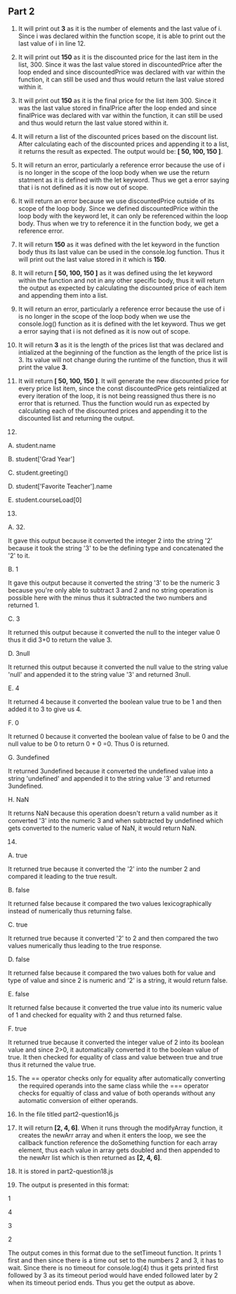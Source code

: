 ## Part 2
1. It will print out **3** as it is the number of elements and the last value of i. Since i was declared within the function scope, it is able to print out the last value of i in line 12.

2. It will print out **150** as it is the discounted price for the last item in the list, 300. Since it was the last value stored in discountedPrice after the loop ended and since discountedPrice was declared with var within the function, it can still be used and thus would return the last value stored within it. 

3. It will print out **150** as it is the final price for the list item 300. Since it was the last value stored in finalPrice after the loop ended and since finalPrice was declared with var within the function, it can still be used and thus would return the last value stored within it. 

4. It will return a list of the discounted prices based on the discount list. After calculating each of the discounted prices and appending it to a list, it returns the result as expected. The output would be: **[ 50, 100, 150 ]**.

5. It will return an error, particularly a reference error because the use of i is no longer in the scope of the loop body when we use the return statment as it is defined with the let keyword. Thus we get a error saying that i is not defined as it is now out of scope.

6. It will return an error because we use discountedPrice outside of its scope of the loop body. Since we defined discountedPrice within the loop body with the keyword let, it can only be referenced within the loop body. Thus when we try to reference it in the function body, we get a reference error.

7. It will return **150** as it was defined with the let keyword in the function body thus its last value can be used in the console.log function. Thus it will print out the last value stored in it which is **150**. 

8. It will return  **[ 50, 100, 150 ]** as it was defined using the let keyword within the function and not in any other specific body, thus it will return the output as expected by calculating the discounted price of each item and appending them into a list. 

9. It will return an error, particularly a reference error because the use of i is no longer in the scope of the loop body when we use the console.log() function as it is defined with the let keyword. Thus we get a error saying that i is not defined as it is now out of scope.

10. It will return **3** as it is the length of the prices list that was declared and intialized at the beginning of the function as the length of the price list is 3. Its value will not change during the runtime of the function, thus it will print the value **3**.

11. It will return **[ 50, 100, 150 ]**. It will generate the new discounted price for every price list item, since the const discountedPrice gets reintialized at every iteration of the loop, it is not being reassigned thus there is no error that is returned. Thus the function would run as expected by calculating each of the discounted prices and appending it to the discounted list and returning the output.

12.
  A. student.name

  B. student['Grad Year']
  
  C. student.greeting()
  
  D. student['Favorite Teacher'].name
  
  E. student.courseLoad[0]

13. 

A. 32.   

It gave this output because it converted the integer 2 into the string '2' because it took the string '3' to be the defining type and concatenated the '2' to it. 

B. 1

It gave this output because it converted the string '3' to be the numeric 3 because you're only able to subtract 3 and 2 and no string operation is possible here with the minus thus it subtracted the two numbers and returned 1.

C. 3

It returned this output because it converted the null to the integer value 0 thus it did 3+0 to return the value 3. 

D. 3null

It returned this output because it converted the null value to the string value 'null' and appended it to the string value '3' and returned 3null.

E. 4

It returned 4 because it converted the boolean value true to be 1 and then added it to 3 to give us 4. 

F. 0

It returned 0 because it converted the boolean value of false to be 0 and the null value to be 0 to return 0 + 0 =0. Thus 0 is returned.

G. 3undefined

It returned 3undefined because it converted the undefined value into a string 'undefined' and appended it to the string value '3' and returned 3undefined. 

H. NaN

It returns NaN because this operation doesn't return a valid number as it converted '3' into the numeric 3 and when subtracted by undefined which gets converted to the numeric value of NaN, it would return NaN.

14. 

A. true

It returned true because it converted the '2' into the number 2 and compared it leading to the true result. 

B. false

It returned false because it compared the two values lexicographically instead of numerically thus returning false.

C. true

It returned true because it converted '2' to 2 and then compared the two values numerically thus leading to the true response. 

D. false

It returned false because it compared the two values both for value and type of value and since 2 is numeric and '2' is a string, it would return false.

E. false

It returned false because it converted the true value into its numeric value of 1 and checked for equality with 2 and thus returned false.

F. true 

It returned true because it converted the integer value of 2 into its boolean value and since 2>0, it automatically converted it to the boolean value of true. It then checked for equality of class and value between true and true thus it returned the value true.

15. The == operator checks only for equality after automatically converting the required operands into the same class while the === operator checks for equaltiy of class and value of both operands without any automatic conversion of either operands.

16. In the file titled part2-question16.js

17. It will return **[2, 4, 6]**. When it runs through the modifyArray function, it creates the newArr array and when it enters the loop, we see the callback function reference the doSomething function for each array element, thus each value in array gets doubled and then appended to the newArr list which is then returned as **[2, 4, 6]**.

18. It is stored in part2-question18.js
19. The output is presented in this format:

1

4

3

2

The output comes in this format due to the setTimeout function. It prints 1 first and then since there is a time out set to the numbers 2 and 3, it has to wait. Since there is no timeout for console.log(4) thus it gets printed first followed by 3 as its timeout period would have ended followed later by 2 when its timeout period ends. Thus you get the output as above.

